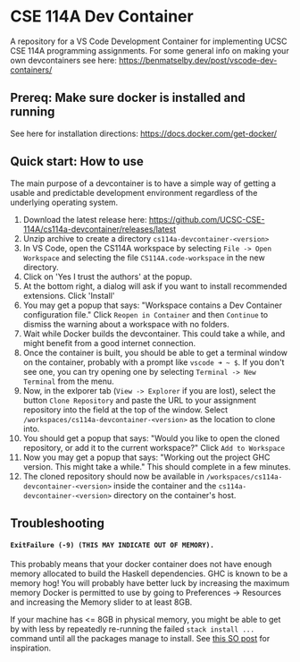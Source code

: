 # CSE 114A Dev Container

A repository for a VS Code Development Container for implementing UCSC CSE 114A programming assignments.
For some general info on making your own devcontainers see here: https://benmatselby.dev/post/vscode-dev-containers/
## Prereq: Make sure docker is installed and running
See here for installation directions: https://docs.docker.com/get-docker/

## Quick start: How to use
The main purpose of a devcontainer is to have a simple way of getting a usable
and predictable development environment regardless of the underlying operating
system.

1. Download the latest release here: https://github.com/UCSC-CSE-114A/cs114a-devcontainer/releases/latest
2. Unzip archive to create a directory `cs114a-devcontainer-<version>`
3. In VS Code, open the CS114A workspace by selecting `File -> Open Workspace` and selecting the file `CS114A.code-workspace` in the new directory.
4. Click on 'Yes I trust the authors' at the popup.
5. At the bottom right, a dialog will ask if you want to install recommended extensions. Click 'Install'
4. You may get a popup that says: "Workspace contains a Dev Container configuration file." Click `Reopen in Container` and then `Continue` to dismiss the warning about a workspace with no folders.
5. Wait while Docker builds the devcontainer.  This could take a while, and might benefit from a good internet connection.
6. Once the container is built, you should be able to get a terminal window on the container, probably with a prompt like `vscode ➜ ~ $`.  If you don't see one, you can try opening one by selecting `Terminal -> New Terminal` from the menu.
7. Now, in the exlporer tab (`View -> Explorer` if you are lost), select the button `Clone Repository` and paste the URL to your assignment repository into the field at the top of the window. Select `/workspaces/cs114a-devcontainer-<version>` as the location to clone into.
8. You should get a popup that says: "Would you like to open the cloned repository, or add it to the current workspace?" Click `Add to Workspace`
9. Now you may get a popup that says: "Working out the project GHC version. This might take a while." This should complete in a few minutes.
10. The cloned repository should now be available in `/workspaces/cs114a-devcontainer-<version>` inside the container and the `cs114a-devcontainer-<version>` directory on the container's host.
## Troubleshooting
#### `ExitFailure (-9) (THIS MAY INDICATE OUT OF MEMORY).`
This probably means that your docker container does not have enough memory allocated to build the Haskell dependencies.  GHC is known to be a memory hog!  You will probably have better luck by increasing the maximum memory Docker is permitted to use by going to Preferences -> Resources and increasing the Memory slider to at least 8GB. 

If your machine has <= 8GB in physical memory, you might be able to get by with less by repeatedly re-running the failed `stack install ...` command until all the packages manage to install.  See [this SO post](https://stackoverflow.com/questions/56496852/problem-building-a-docker-container-with-haskell-stack-how-can-i-ensure-that-ha) for inspiration.

